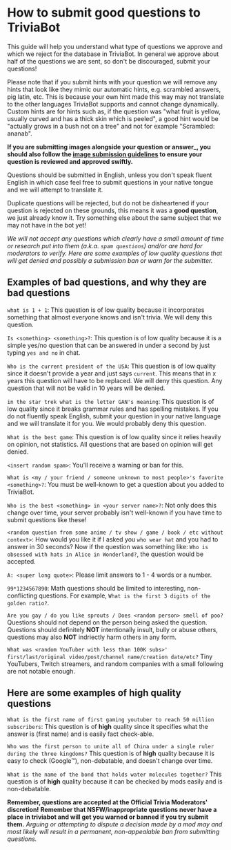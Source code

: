# How to submit good questions to TriviaBot

This guide will help you understand what type of questions we approve and which we reject for the database in TriviaBot. In general we approve about half of the questions we are sent, so don't be discouraged, submit your questions!

Please note that if you submit hints with your question we will remove any hints that look like they mimic our automatic hints, e.g. scrambled answers, pig latin, etc. This is because your own hint made this way may not translate to the other languages TriviaBot supports and cannot change dynamically. Custom hints are for hints such as, if the question was "what fruit is yellow, usually curved and has a thick skin which is peeled", a good hint would be "actually grows in a bush not on a tree" and not for example "Scrambled: ananab".

**If you are submitting images alongside your question or answer_, you should also follow the [image submission guidelines](https://github.com/brainboxdotcc/triviabot/blob/master/TriviaBot-Image-Submission-Guidelines.md) to ensure your question is reviewed and approved swiftly.**

Questions should be submitted in English, unless you don't speak fluent English in which case feel free to submit questions in your native tongue and we will attempt to translate it.

Duplicate questions will be rejected, but do not be disheartened if your question is rejected on these grounds, this means it was a **good question**, we just already know it. Try something else about the same subject that we may not have in the bot yet!

_We will not accept any questions which clearly have a small amount of time or research put into them (a.k.a. `spam questions`) and/or are hard for moderators to verify. Here are some examples of low quality questions that will get denied and possibly a submission ban or warn for the submitter._

## Examples of bad questions, and why they are bad questions

`what is 1 + 1`:
This question is of low quality because it incorporates something that almost everyone knows and isn't trivia. We will deny this question.

`Is <something> <something>?`:
This question is of low quality because it is a simple yes/no question that can be answered in under a second by just typing `yes and no` in chat.

`Who is the current president of the USA`:
This question is of low quality since it doesn't provide a year and just says `current`. This means that in x years this question will have to be replaced. We will deny this question. Any question that will not be valid in 10 years will be denied.

`in the star trek what is the letter GAN's meaning`:
This question is of low quality since it breaks grammar rules and has spelling mistakes. If you do not fluently speak English, submit your question in your native language and we will translate it for you. We would probably deny this question.

`What is the best game`:
This question is of low quality since it relies heavily on opinion, not statistics. All questions that are based on opinion will get denied.

`<insert random spam>`:
You'll receive a warning or ban for this.

`What is <my / your friend / someone unknown to most people>'s favorite <something>?`:
You must be well-known to get a question about you added to TriviaBot.

`Who is the best <something> in <your server name>?`:
Not only does this change over time, your server probably isn't well-known if you have time to submit questions like these!

`<random question from some anime / tv show / game / book / etc without context>`:
How would you like it if I asked you `who wear hat` and you had to answer in 30 seconds? Now if the question was something like: `Who is obsessed with hats in Alice in Wonderland?`, the question would be accepted.

`A: <super long quote>`:
Please limit answers to 1 - 4 words or a number.

`99*1234567890`:
Math questions should be limited to interesting, non-conflicting questions. For example, `What is the first 3 digits of the golden ratio?`.

`Are you gay / do you like sprouts / Does <random person> smell of poo?`
Questions should not depend on the person being asked the question. Questions should definitely **NOT** intentionally insult, bully or abuse others, questions may also **NOT** indriectly harm others in any form.

`What was <random YouTuber with less than 100K subs>' first/last/original video/post/channel name/creation date/etc?`
Tiny YouTubers, Twitch streamers, and random companies with a small following are not notable enough.

## Here are some examples of high quality questions

`What is the first name of first gaming youtuber to reach 50 million subscribers`:
This question is of **high** quality since it specifies what the answer is (first name) and is easily fact check-able.

`Who was the first person to unite all of China under a single ruler during the three kingdoms?`
This question is of **high** quality because it is easy to check (Google:tm:), non-debatable, and doesn't change over time.

`What is the name of the bond that holds water molecules together?`
This question is of **high** quality because it can be checked by mods easily and is non-debatable.

**Remember, questions are accepted at the Official Trivia Moderators' discretion!**
**Remember that NSFW/inappropriate questions never have a place in triviabot and will get you warned or banned if you try submit them.**
_Arguing or attempting to dispute a decision made by a mod may and most likely will result in a permanent, non-appealable ban from submitting questions._

